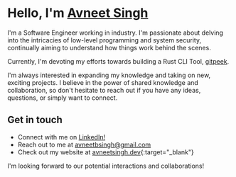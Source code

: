 # Hello, I'm [Avneet Singh](https://avneets.me)

I'm a Software Engineer working in industry. I'm passionate about delving into the intricacies of low-level programming and system security, continually aiming to understand how things work behind the scenes.

Currently, I'm devoting my efforts towards building a Rust CLI Tool, [gitpeek](https://github.com/avneetsingh36/gitpeek).

I'm always interested in expanding my knowledge and taking on new, exciting projects. I believe in the power of shared knowledge and collaboration, so don't hesitate to reach out if you have any ideas, questions, or simply want to connect.

## Get in touch

- Connect with me on <a href="[http://google.com/](https://www.linkedin.com/in/avneet-singh-b1b1171a8/)" target="_blank">LinkedIn!</a>
- Reach out to me at avneetbsingh@gmail.com
- Check out my website at [avneetsingh.dev](https://www.avneetsingh.dev){:target="_blank"} 

I'm looking forward to our potential interactions and collaborations!
